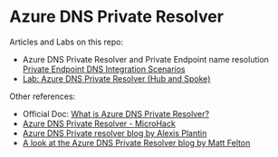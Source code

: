 # Azure DNS Private Resolver

Articles and Labs on this repo:

- Azure DNS Private Resolver and Private Endpoint name resolution [Private Endpoint DNS Integration Scenarios](https://github.com/dmauser/PrivateLink/tree/master/DNS-Integration-Scenarios#41-azure-dns-private-resolver-preview)
- [Lab: Azure DNS Private Resolver (Hub and Spoke)](https://github.com/dmauser/azure-dns-private-resolver/tree/main/adr-lab#lab-azure-dns-private-resolver-single-hubspoke)

Other references:

-  Official Doc: [What is Azure DNS Private Resolver?](https://docs.microsoft.com/en-us/azure/dns/dns-private-resolver-overview)
- [Azure DNS Private Resolver - MicroHack](https://github.com/dawlysd/azure-dns-private-resolver-microhack)
- [Azure DNS Private resolver blog by Alexis Plantin](https://alexisplantin.fr/dns-private-resolver/)
- [A look at the Azure DNS Private Resolver blog by Matt Felton](https://journeyofthegeek.com/2022/05/18/a-look-at-the-azure-dns-private-resolver/)
